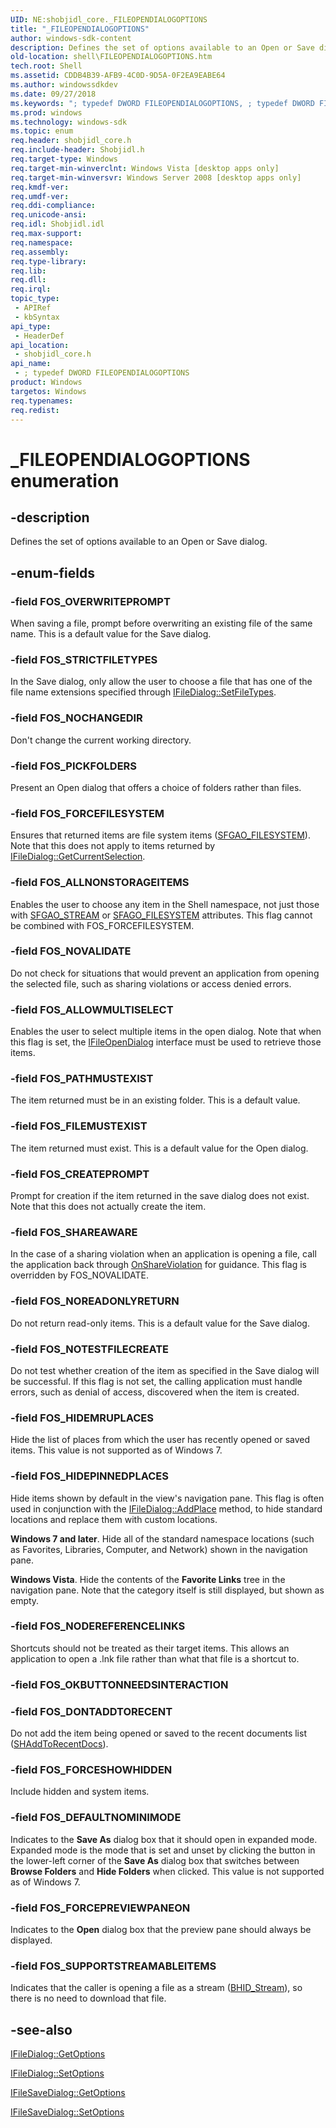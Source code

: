 ```yaml
---
UID: NE:shobjidl_core._FILEOPENDIALOGOPTIONS
title: "_FILEOPENDIALOGOPTIONS"
author: windows-sdk-content
description: Defines the set of options available to an Open or Save dialog.
old-location: shell\FILEOPENDIALOGOPTIONS.htm
tech.root: Shell
ms.assetid: CDDB4B39-AFB9-4C0D-9D5A-0F2EA9EABE64
ms.author: windowssdkdev
ms.date: 09/27/2018
ms.keywords: "; typedef DWORD FILEOPENDIALOGOPTIONS, ; typedef DWORD FILEOPENDIALOGOPTIONS enumeration [Windows Shell], FILEOPENDIALOGOPTIONS, FILEOPENDIALOGOPTIONS enumeration [Windows Shell], FOS_ALLNONSTORAGEITEMS, FOS_ALLOWMULTISELECT, FOS_CREATEPROMPT, FOS_DEFAULTNOMINIMODE, FOS_DONTADDTORECENT, FOS_FILEMUSTEXIST, FOS_FORCEFILESYSTEM, FOS_FORCEPREVIEWPANEON, FOS_FORCESHOWHIDDEN, FOS_HIDEMRUPLACES, FOS_HIDEPINNEDPLACES, FOS_NOCHANGEDIR, FOS_NODEREFERENCELINKS, FOS_NOREADONLYRETURN, FOS_NOTESTFILECREATE, FOS_NOVALIDATE, FOS_OVERWRITEPROMPT, FOS_PATHMUSTEXIST, FOS_PICKFOLDERS, FOS_SHAREAWARE, FOS_STRICTFILETYPES, FOS_SUPPORTSTREAMABLEITEMS, _FILEOPENDIALOGOPTIONS, shell.FILEOPENDIALOGOPTIONS, shobjidl_core/FILEOPENDIALOGOPTIONS, shobjidl_core/FOS_ALLNONSTORAGEITEMS, shobjidl_core/FOS_ALLOWMULTISELECT, shobjidl_core/FOS_CREATEPROMPT, shobjidl_core/FOS_DEFAULTNOMINIMODE, shobjidl_core/FOS_DONTADDTORECENT, shobjidl_core/FOS_FILEMUSTEXIST, shobjidl_core/FOS_FORCEFILESYSTEM, shobjidl_core/FOS_FORCEPREVIEWPANEON, shobjidl_core/FOS_FORCESHOWHIDDEN, shobjidl_core/FOS_HIDEMRUPLACES, shobjidl_core/FOS_HIDEPINNEDPLACES, shobjidl_core/FOS_NOCHANGEDIR, shobjidl_core/FOS_NODEREFERENCELINKS, shobjidl_core/FOS_NOREADONLYRETURN, shobjidl_core/FOS_NOTESTFILECREATE, shobjidl_core/FOS_NOVALIDATE, shobjidl_core/FOS_OVERWRITEPROMPT, shobjidl_core/FOS_PATHMUSTEXIST, shobjidl_core/FOS_PICKFOLDERS, shobjidl_core/FOS_SHAREAWARE, shobjidl_core/FOS_STRICTFILETYPES, shobjidl_core/FOS_SUPPORTSTREAMABLEITEMS"
ms.prod: windows
ms.technology: windows-sdk
ms.topic: enum
req.header: shobjidl_core.h
req.include-header: Shobjidl.h
req.target-type: Windows
req.target-min-winverclnt: Windows Vista [desktop apps only]
req.target-min-winversvr: Windows Server 2008 [desktop apps only]
req.kmdf-ver: 
req.umdf-ver: 
req.ddi-compliance: 
req.unicode-ansi: 
req.idl: Shobjidl.idl
req.max-support: 
req.namespace: 
req.assembly: 
req.type-library: 
req.lib: 
req.dll: 
req.irql: 
topic_type:
 - APIRef
 - kbSyntax
api_type:
 - HeaderDef
api_location:
 - shobjidl_core.h
api_name:
 - ; typedef DWORD FILEOPENDIALOGOPTIONS
product: Windows
targetos: Windows
req.typenames: 
req.redist: 
---
```


# _FILEOPENDIALOGOPTIONS enumeration


## -description


Defines the set of options available to an Open or Save dialog.


## -enum-fields




### -field FOS_OVERWRITEPROMPT

When saving a file, prompt before overwriting an existing file of the same name. This is a default value for the Save dialog.


### -field FOS_STRICTFILETYPES

In the Save dialog, only allow the user to choose a file that has one of the file name extensions specified through <a href="https://msdn.microsoft.com/ca850988-7f2f-4faf-9ded-14db476fc452">IFileDialog::SetFileTypes</a>.


### -field FOS_NOCHANGEDIR

Don't change the current working directory.


### -field FOS_PICKFOLDERS

Present an Open dialog that offers a choice of folders rather than files.


### -field FOS_FORCEFILESYSTEM

Ensures that returned items are file system items (<a href="https://msdn.microsoft.com/3864b386-7653-4661-880c-e96c08ff0dbb">SFGAO_FILESYSTEM</a>). Note that this does not apply to items returned by <a href="https://msdn.microsoft.com/b3768c15-d933-43c0-8398-f8f1c16ecbf9">IFileDialog::GetCurrentSelection</a>.


### -field FOS_ALLNONSTORAGEITEMS

Enables the user to choose any item in the Shell namespace, not just those with <a href="https://msdn.microsoft.com/4cb85995-cdc8-4474-8c4d-c783ac91c759">SFGAO_STREAM</a> or <a href="https://msdn.microsoft.com/4cb85995-cdc8-4474-8c4d-c783ac91c759">SFAGO_FILESYSTEM</a> attributes. This flag cannot be combined with FOS_FORCEFILESYSTEM.


### -field FOS_NOVALIDATE

Do not check for situations that would prevent an application from opening the selected file, such as sharing violations or access denied errors.


### -field FOS_ALLOWMULTISELECT

Enables the user to select multiple items in the open dialog. Note that when this flag is set, the <a href="https://msdn.microsoft.com/f95b7106-18ab-4f7f-8d3f-267ac0293245">IFileOpenDialog</a> interface must be used to retrieve those items.


### -field FOS_PATHMUSTEXIST

The item returned must be in an existing folder. This is a default value.


### -field FOS_FILEMUSTEXIST

The item returned must exist. This is a default value for the Open dialog.


### -field FOS_CREATEPROMPT

Prompt for creation if the item returned in the save dialog does not exist. Note that this does not actually create the item.


### -field FOS_SHAREAWARE

In the case of a sharing violation when an application is opening a file, call the application back through <a href="https://msdn.microsoft.com/bd9cfa69-4e55-48ca-915a-e5ecccf8bf96">OnShareViolation</a> for guidance. This flag is overridden by FOS_NOVALIDATE.


### -field FOS_NOREADONLYRETURN

Do not return read-only items. This is a default value for the Save dialog.


### -field FOS_NOTESTFILECREATE

Do not test whether creation of the item as specified in the Save dialog will be successful. If this flag is not set, the calling application must handle errors, such as denial of access, discovered when the item is created.


### -field FOS_HIDEMRUPLACES

Hide the list of places from which the user has recently opened or saved items. This value is not supported as of Windows 7.


### -field FOS_HIDEPINNEDPLACES

Hide items shown by default in the view's navigation pane. This flag is often used in conjunction with the <a href="https://msdn.microsoft.com/2196e73f-4e0f-4213-b0a2-13a047486f40">IFileDialog::AddPlace</a> method, to hide standard locations and replace them with custom locations.

<b>Windows 7 and later</b>. Hide all of the standard namespace locations (such as Favorites, Libraries, Computer, and Network) shown in the navigation pane.

<b>Windows Vista</b>. Hide the contents of the <b>Favorite Links</b> tree in the navigation pane. Note that the category itself is still displayed, but shown as empty.


### -field FOS_NODEREFERENCELINKS

Shortcuts should not be treated as their target items. This allows an application to open a .lnk file rather than what that file is a shortcut to.


### -field FOS_OKBUTTONNEEDSINTERACTION


### -field FOS_DONTADDTORECENT

Do not add the item being opened or saved to the recent documents list (<a href="https://msdn.microsoft.com/84e065e6-b68d-4303-b98b-3f8507539468">SHAddToRecentDocs</a>).


### -field FOS_FORCESHOWHIDDEN

Include hidden and system items.


### -field FOS_DEFAULTNOMINIMODE

Indicates to the <b>Save As</b> dialog box that it should open in expanded mode. Expanded mode is the mode that is set and unset by clicking the button in the lower-left corner of the <b>Save As</b> dialog box that switches between <b>Browse Folders</b> and <b>Hide Folders</b> when clicked. This value is not supported as of Windows 7.


### -field FOS_FORCEPREVIEWPANEON

Indicates to the <b>Open</b> dialog box that the preview pane should always be displayed.


### -field FOS_SUPPORTSTREAMABLEITEMS

Indicates that the caller is opening a file as a stream (<a href="https://msdn.microsoft.com/fadd70cd-5018-4b71-af7b-d9c780ebddc5">BHID_Stream</a>), so there is no need to download that file.


## -see-also




<a href="https://msdn.microsoft.com/8a01b64d-b58e-4470-a5ed-8cf821b26c6b">IFileDialog::GetOptions</a>



<a href="https://msdn.microsoft.com/99def5c2-3fc3-416c-80a6-6009927ab63e">IFileDialog::SetOptions</a>



<a href="https://msdn.microsoft.com/05d34bca-97cf-4249-bd09-996532e182fb">IFileSaveDialog::GetOptions</a>



<a href="https://msdn.microsoft.com/064a412e-7fd5-4896-8c42-044aa53107a7">IFileSaveDialog::SetOptions</a>
 

 

